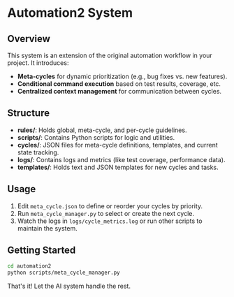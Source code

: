 # Automation2 System

## Overview
This system is an extension of the original automation workflow in your project. It introduces:
- **Meta-cycles** for dynamic prioritization (e.g., bug fixes vs. new features).
- **Conditional command execution** based on test results, coverage, etc.
- **Centralized context management** for communication between cycles.

## Structure
- **rules/**: Holds global, meta-cycle, and per-cycle guidelines.
- **scripts/**: Contains Python scripts for logic and utilities.
- **cycles/**: JSON files for meta-cycle definitions, templates, and current state tracking.
- **logs/**: Contains logs and metrics (like test coverage, performance data).
- **templates/**: Holds text and JSON templates for new cycles and tasks.

## Usage
1. Edit `meta_cycle.json` to define or reorder your cycles by priority.
2. Run `meta_cycle_manager.py` to select or create the next cycle.
3. Watch the logs in `logs/cycle_metrics.log` or run other scripts to maintain the system.

## Getting Started
```bash
cd automation2
python scripts/meta_cycle_manager.py
```

That's it! Let the AI system handle the rest.
